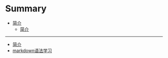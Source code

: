 # Summary

* [简介](README.md)
  * [简介](README.md)

-----

* [简介](README.md)
* [markdown语法学习](markdown.md)

